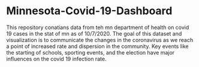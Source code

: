# Minnesota-Covid-19-Dashboard

This repository conatians data from teh mn department of health on covid 19 cases in the stat of mn as of 10/7/2020.
The goal of this dataset and visualization is to communicate the changes in the coronavirus as we reach a point of increased rate and dispersion in the community.
Key events like the starting of schools, sporting events, and the election have major influences on the covid 19 infection rate. 


